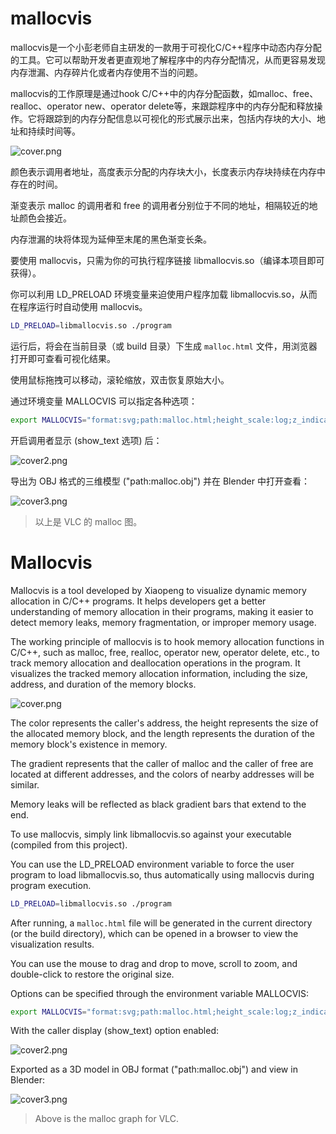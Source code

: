# mallocvis

mallocvis是一个小彭老师自主研发的一款用于可视化C/C++程序中动态内存分配的工具。它可以帮助开发者更直观地了解程序中的内存分配情况，从而更容易发现内存泄漏、内存碎片化或者内存使用不当的问题。

mallocvis的工作原理是通过hook C/C++中的内存分配函数，如malloc、free、realloc、operator new、operator delete等，来跟踪程序中的内存分配和释放操作。它将跟踪到的内存分配信息以可视化的形式展示出来，包括内存块的大小、地址和持续时间等。

![cover.png](cover.png)

颜色表示调用者地址，高度表示分配的内存块大小，长度表示内存块持续在内存中存在的时间。

渐变表示 malloc 的调用者和 free 的调用者分别位于不同的地址，相隔较近的地址颜色会接近。

内存泄漏的块将体现为延伸至末尾的黑色渐变长条。

要使用 mallocvis，只需为你的可执行程序链接 libmallocvis.so（编译本项目即可获得）。

你可以利用 LD_PRELOAD 环境变量来迫使用户程序加载 libmallocvis.so，从而在程序运行时自动使用 mallocvis。

```bash
LD_PRELOAD=libmallocvis.so ./program
```

运行后，将会在当前目录（或 build 目录）下生成 `malloc.html` 文件，用浏览器打开即可查看可视化结果。

使用鼠标拖拽可以移动，滚轮缩放，双击恢复原始大小。

通过环境变量 MALLOCVIS 可以指定各种选项：

```bash
export MALLOCVIS="format:svg;path:malloc.html;height_scale:log;z_indicates:thread;show_text:1;text_max_height:24;text_height_fraction:0.4;filter_cpp:1;filter_c:1;filter_cuda:1;svg_margin:420;svg_width:2000;svg_height:1460"
```

开启调用者显示 (show_text 选项) 后：

![cover2.png](cover2.png)

导出为 OBJ 格式的三维模型 ("path:malloc.obj") 并在 Blender 中打开查看：

![cover3.png](cover3.png)

> 以上是 VLC 的 malloc 图。

# Mallocvis

Mallocvis is a tool developed by Xiaopeng to visualize dynamic memory allocation in C/C++ programs. It helps developers get a better understanding of memory allocation in their programs, making it easier to detect memory leaks, memory fragmentation, or improper memory usage.

The working principle of mallocvis is to hook memory allocation functions in C/C++, such as malloc, free, realloc, operator new, operator delete, etc., to track memory allocation and deallocation operations in the program. It visualizes the tracked memory allocation information, including the size, address, and duration of the memory blocks.

![cover.png](cover.png)

The color represents the caller's address, the height represents the size of the allocated memory block, and the length represents the duration of the memory block's existence in memory.

The gradient represents that the caller of malloc and the caller of free are located at different addresses, and the colors of nearby addresses will be similar.

Memory leaks will be reflected as black gradient bars that extend to the end.

To use mallocvis, simply link libmallocvis.so against your executable (compiled from this project).

You can use the LD_PRELOAD environment variable to force the user program to load libmallocvis.so, thus automatically using mallocvis during program execution.

```bash
LD_PRELOAD=libmallocvis.so ./program
```

After running, a `malloc.html` file will be generated in the current directory (or the build directory), which can be opened in a browser to view the visualization results.

You can use the mouse to drag and drop to move, scroll to zoom, and double-click to restore the original size.

Options can be specified through the environment variable MALLOCVIS:

```bash
export MALLOCVIS="format:svg;path:malloc.html;height_scale:log;z_indicates:thread;show_text:1;text_max_height:24;text_height_fraction:0.4;filter_cpp:1;filter_c:1;filter_cuda:1;svg_margin:420;svg_width:2000;svg_height:1460"
```

With the caller display (show_text) option enabled:

![cover2.png](cover2.png)

Exported as a 3D model in OBJ format ("path:malloc.obj") and view in Blender:

![cover3.png](cover3.png)

> Above is the malloc graph for VLC.
